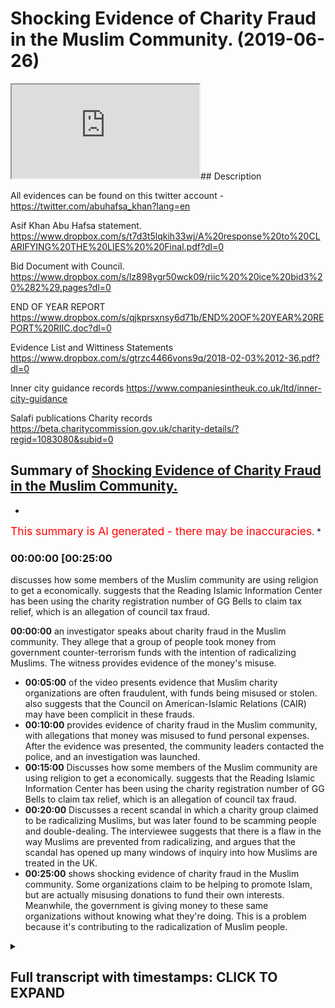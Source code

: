# Shocking Evidence of Charity Fraud in the Muslim Community. (2019-06-26)

<iframe loading='lazy' src='https://www.youtube.com/embed/gme5G_PVt2I'></iframe>## Description

All evidences can be found on this twitter account - <https://twitter.com/abuhafsa_khan?lang=en>

Asif Khan Abu Hafsa statement.  
<https://www.dropbox.com/s/t7d3t5lqkih33wj/A%20response%20to%20CLARIFYING%20THE%20LIES%20%20Final.pdf?dl=0>

Bid Document with Council.
<https://www.dropbox.com/s/lz898ygr50wck09/riic%20%20ice%20bid3%20%282%29.pages?dl=0>

END OF YEAR REPORT
<https://www.dropbox.com/s/qjkprsxnsy6d71b/END%20OF%20YEAR%20REPORT%20RIIC.doc?dl=0>

Evidence List and Wittiness Statements
<https://www.dropbox.com/s/gtrzc4466vons9q/2018-02-03%2012-36.pdf?dl=0>

Inner city guidance records
<https://www.companiesintheuk.co.uk/ltd/inner-city-guidance>

Salafi publications Charity records
<https://beta.charitycommission.gov.uk/charity-details/?regid=1083080&subid=0>

## Summary of [Shocking Evidence of Charity Fraud in the Muslim Community.](https://www.youtube.com/watch?v=gme5G_PVt2I)

*

<span style="color:red; font-size:125%">This summary is AI generated - there may be inaccuracies</span>. [](/)*

### <a onclick="modifyYTiframeseektime('1500')">00:00:00 [00:25:00</a>

 discusses how some members of the Muslim community are using religion to get a economically. suggests that the Reading Islamic Information Center has been using the charity registration number of GG Bells to claim tax relief, which is an allegation of council tax fraud.

**<a onclick="modifyYTiframeseektime('0')">00:00:00</a>**  an investigator speaks about charity fraud in the Muslim community. They allege that a group of people took money from government counter-terrorism funds with the intention of radicalizing Muslims. The witness provides evidence of the money's misuse.

* **<a onclick="modifyYTiframeseektime('300')">00:05:00</a>** of the video presents evidence that Muslim charity organizations are often fraudulent, with funds being misused or stolen. also suggests that the Council on American-Islamic Relations (CAIR) may have been complicit in these frauds.
* **<a onclick="modifyYTiframeseektime('600')">00:10:00</a>**  provides evidence of charity fraud in the Muslim community, with allegations that money was misused to fund personal expenses. After the evidence was presented, the community leaders contacted the police, and an investigation was launched.
* **<a onclick="modifyYTiframeseektime('900')">00:15:00</a>** Discusses how some members of the Muslim community are using religion to get a economically. suggests that the Reading Islamic Information Center has been using the charity registration number of GG Bells to claim tax relief, which is an allegation of council tax fraud.
* **<a onclick="modifyYTiframeseektime('1200')">00:20:00</a>** Discusses a recent scandal in which a charity group claimed to be radicalizing Muslims, but was later found to be scamming people and double-dealing. The interviewee suggests that there is a flaw in the way Muslims are prevented from radicalizing, and argues that the scandal has opened up many windows of inquiry into how Muslims are treated in the UK.
* **<a onclick="modifyYTiframeseektime('1500')">00:25:00</a>**  shows shocking evidence of charity fraud in the Muslim community. Some organizations claim to be helping to promote Islam, but are actually misusing donations to fund their own interests. Meanwhile, the government is giving money to these same organizations without knowing what they're doing. This is a problem because it's contributing to the radicalization of Muslim people.

<details><summary><h2>Full transcript with timestamps: CLICK TO EXPAND</h2></summary>

<a onclick="modifyYTiframeseektime('0)')">0:00:00 assalamu aleikum wa rahmatullah wa</a>
<a onclick="modifyYTiframeseektime('1)')">0:00:01 barakato we have come here to reading to</a>
<a onclick="modifyYTiframeseektime('4)')">0:00:04 address a very serious issue and one</a>
<a onclick="modifyYTiframeseektime('6)')">0:00:06 which concerns both Muslim communities</a>
<a onclick="modifyYTiframeseektime('8)')">0:00:08 and non-muslim communities the question</a>
<a onclick="modifyYTiframeseektime('11)')">0:00:11 is when the government gives money to</a>
<a onclick="modifyYTiframeseektime('13)')">0:00:13 Muslim organizations for</a>
<a onclick="modifyYTiframeseektime('16)')">0:00:16 counterterrorism what do these Muslim</a>
<a onclick="modifyYTiframeseektime('18)')">0:00:18 organizations do today we're going to</a>
<a onclick="modifyYTiframeseektime('21)')">0:00:21 investigate the case of the Salafi</a>
<a onclick="modifyYTiframeseektime('24)')">0:00:24 publications and their offshoots and</a>
<a onclick="modifyYTiframeseektime('27)')">0:00:27 associates a group of people who have a</a>
<a onclick="modifyYTiframeseektime('30)')">0:00:30 record of accepting money from prevent</a>
<a onclick="modifyYTiframeseektime('32)')">0:00:32 and other counter extremism agencies</a>
<a onclick="modifyYTiframeseektime('36)')">0:00:36 with the pretense of being able to</a>
<a onclick="modifyYTiframeseektime('38)')">0:00:38 counter all yeah D radicalize if you</a>
<a onclick="modifyYTiframeseektime('41)')">0:00:41 like Muslim people the question is is</a>
<a onclick="modifyYTiframeseektime('44)')">0:00:44 that really what they're doing with the</a>
<a onclick="modifyYTiframeseektime('46)')">0:00:46 money</a>
<a onclick="modifyYTiframeseektime('47)')">0:00:47 is it advisable for taxpayers money to</a>
<a onclick="modifyYTiframeseektime('49)')">0:00:49 go on such services and such activities</a>
<a onclick="modifyYTiframeseektime('54)')">0:00:54 when in fact there can be evidences and</a>
<a onclick="modifyYTiframeseektime('57)')">0:00:57 there are allegations of the money being</a>
<a onclick="modifyYTiframeseektime('61)')">0:01:01 this approach misappropriated today</a>
<a onclick="modifyYTiframeseektime('63)')">0:01:03 we're going to speak to one of the</a>
<a onclick="modifyYTiframeseektime('65)')">0:01:05 affected parties in reading in a famous</a>
<a onclick="modifyYTiframeseektime('67)')">0:01:07 case where there is compelling evidence</a>
<a onclick="modifyYTiframeseektime('71)')">0:01:11 for the allegation of a misappropriation</a>
<a onclick="modifyYTiframeseektime('73)')">0:01:13 of funds we will talk about with our key</a>
<a onclick="modifyYTiframeseektime('77)')">0:01:17 witness some of the real problems</a>
<a onclick="modifyYTiframeseektime('79)')">0:01:19 pertaining to how these organizations</a>
<a onclick="modifyYTiframeseektime('83)')">0:01:23 make the initial bid to D radicalize</a>
<a onclick="modifyYTiframeseektime('86)')">0:01:26 Muslim communities take money and we</a>
<a onclick="modifyYTiframeseektime('90)')">0:01:30 don't see the fruits of such d</a>
<a onclick="modifyYTiframeseektime('91)')">0:01:31 radicalization at all salam alikum</a>
<a onclick="modifyYTiframeseektime('95)')">0:01:35 warahmatu liar what I care - I'm here in</a>
<a onclick="modifyYTiframeseektime('97)')">0:01:37 reading with that we'll have saw one of</a>
<a onclick="modifyYTiframeseektime('99)')">0:01:39 the main witnesses for this case this</a>
<a onclick="modifyYTiframeseektime('102)')">0:01:42 case which of misappropriation of wealth</a>
<a onclick="modifyYTiframeseektime('105)')">0:01:45 and and basically this this case is</a>
<a onclick="modifyYTiframeseektime('110)')">0:01:50 about sixteen and a half thousand pounds</a>
<a onclick="modifyYTiframeseektime('111)')">0:01:51 I have been taken from counsel money and</a>
<a onclick="modifyYTiframeseektime('113)')">0:01:53 and actually misappropriated completely</a>
<a onclick="modifyYTiframeseektime('116)')">0:01:56 so what I'm gonna be asking Bahasa today</a>
<a onclick="modifyYTiframeseektime('119)')">0:01:59 is about the evidence for that so alikum</a>
<a onclick="modifyYTiframeseektime('121)')">0:02:01 how you have bahasa I'm going to put</a>
<a onclick="modifyYTiframeseektime('124)')">0:02:04 over half so social media details in my</a>
<a onclick="modifyYTiframeseektime('126)')">0:02:06 description box so you can see a list of</a>
<a onclick="modifyYTiframeseektime('128)')">0:02:08 all documents that will be referred to</a>
<a onclick="modifyYTiframeseektime('131)')">0:02:11 today</a>
<a onclick="modifyYTiframeseektime('131)')">0:02:11 in on his Twitter and also I'll be</a>
<a onclick="modifyYTiframeseektime('134)')">0:02:14 making a specific reference to send</a>
<a onclick="modifyYTiframeseektime('137)')">0:02:17 documents and putting those specific</a>
<a onclick="modifyYTiframeseektime('139)')">0:02:19 documents in the description box as well</a>
<a onclick="modifyYTiframeseektime('140)')">0:02:20 so my first question is 16 and a half</a>
<a onclick="modifyYTiframeseektime('143)')">0:02:23 thousand pounds you allege has been</a>
<a onclick="modifyYTiframeseektime('146)')">0:02:26 taken i misappropriated by this this</a>
<a onclick="modifyYTiframeseektime('150)')">0:02:30 community or these individuals that take</a>
<a onclick="modifyYTiframeseektime('153)')">0:02:33 I've taken it what is your evidence for</a>
<a onclick="modifyYTiframeseektime('154)')">0:02:34 that okay our evidence is that we have a</a>
<a onclick="modifyYTiframeseektime('158)')">0:02:38 witness who was involved in the whole</a>
<a onclick="modifyYTiframeseektime('162)')">0:02:42 project yeah brother name is e Samantha</a>
<a onclick="modifyYTiframeseektime('166)')">0:02:46 and he first informed us that these</a>
<a onclick="modifyYTiframeseektime('170)')">0:02:50 brothers meaning the problems were run</a>
<a onclick="modifyYTiframeseektime('172)')">0:02:52 in the Masjid that was called ready</a>
<a onclick="modifyYTiframeseektime('173)')">0:02:53 Islamic information center yes that they</a>
<a onclick="modifyYTiframeseektime('176)')">0:02:56 applied for funding under the prevent</a>
<a onclick="modifyYTiframeseektime('179)')">0:02:59 scheme and they were awarded the funding</a>
<a onclick="modifyYTiframeseektime('181)')">0:03:01 our first will be her this will kind of</a>
<a onclick="modifyYTiframeseektime('184)')">0:03:04 surprised when I was shocked actually to</a>
<a onclick="modifyYTiframeseektime('186)')">0:03:06 find that those brothers had received is</a>
<a onclick="modifyYTiframeseektime('188)')">0:03:08 funny because I was not aware of this</a>
<a onclick="modifyYTiframeseektime('191)')">0:03:11 hmm so I party so look you need to prove</a>
<a onclick="modifyYTiframeseektime('195)')">0:03:15 this so you need to bring the evidences</a>
<a onclick="modifyYTiframeseektime('197)')">0:03:17 so he searches are come ahead into it he</a>
<a onclick="modifyYTiframeseektime('200)')">0:03:20 went to the counter the following day</a>
<a onclick="modifyYTiframeseektime('201)')">0:03:21 and I went with him so we both went to</a>
<a onclick="modifyYTiframeseektime('204)')">0:03:24 the council and ISA obtained the</a>
<a onclick="modifyYTiframeseektime('206)')">0:03:26 documents from the cancer so what you</a>
<a onclick="modifyYTiframeseektime('208)')">0:03:28 obtained was that you obtained a big</a>
<a onclick="modifyYTiframeseektime('210)')">0:03:30 document which is an application which</a>
<a onclick="modifyYTiframeseektime('213)')">0:03:33 the brothers put forward requesting the</a>
<a onclick="modifyYTiframeseektime('215)')">0:03:35 funding and we received the contract on</a>
<a onclick="modifyYTiframeseektime('218)')">0:03:38 the cancer but you and you have those</a>
<a onclick="modifyYTiframeseektime('220)')">0:03:40 documents yes of course I'll put them in</a>
<a onclick="modifyYTiframeseektime('221)')">0:03:41 yeah you can add them to your link there</a>
<a onclick="modifyYTiframeseektime('224)')">0:03:44 on my Twitter account right so the</a>
<a onclick="modifyYTiframeseektime('226)')">0:03:46 second document was a contract between</a>
<a onclick="modifyYTiframeseektime('228)')">0:03:48 them and a council staying where they</a>
<a onclick="modifyYTiframeseektime('230)')">0:03:50 will spend the money and XYZ and then</a>
<a onclick="modifyYTiframeseektime('233)')">0:03:53 the end of the end of the year report</a>
<a onclick="modifyYTiframeseektime('235)')">0:03:55 which they produced in that report is</a>
<a onclick="modifyYTiframeseektime('239)')">0:03:59 where they justify where this money went</a>
<a onclick="modifyYTiframeseektime('241)')">0:04:01 and that's going to be kind of the main</a>
<a onclick="modifyYTiframeseektime('244)')">0:04:04 evidence the end of the year</a>
<a onclick="modifyYTiframeseektime('246)')">0:04:06 or because in that report they've lied</a>
<a onclick="modifyYTiframeseektime('248)')">0:04:08 in there and claimed that they've paid</a>
<a onclick="modifyYTiframeseektime('249)')">0:04:09 people and stuff which they hadn't right</a>
<a onclick="modifyYTiframeseektime('252)')">0:04:12 so let's get this clear the council gave</a>
<a onclick="modifyYTiframeseektime('256)')">0:04:16 sixteen and a half thousand pounds on</a>
<a onclick="modifyYTiframeseektime('257)')">0:04:17 prevent for anti-terrorism related</a>
<a onclick="modifyYTiframeseektime('260)')">0:04:20 activities to these to these individuals</a>
<a onclick="modifyYTiframeseektime('262)')">0:04:22 who claim to be Salafi etc and you're</a>
<a onclick="modifyYTiframeseektime('266)')">0:04:26 saying that the money that was given was</a>
<a onclick="modifyYTiframeseektime('269)')">0:04:29 not used for those anti-extremism</a>
<a onclick="modifyYTiframeseektime('272)')">0:04:32 activities in effect was misappropriated</a>
<a onclick="modifyYTiframeseektime('275)')">0:04:35 completely well from what we know is</a>
<a onclick="modifyYTiframeseektime('278)')">0:04:38 that they were awarded sixteen and a</a>
<a onclick="modifyYTiframeseektime('280)')">0:04:40 half thousand pounds yes and in the end</a>
<a onclick="modifyYTiframeseektime('283)')">0:04:43 of the year port where they've</a>
<a onclick="modifyYTiframeseektime('285)')">0:04:45 justifying where the money went</a>
<a onclick="modifyYTiframeseektime('287)')">0:04:47 they claimed to have paid witnesses we</a>
<a onclick="modifyYTiframeseektime('290)')">0:04:50 stay had a paid and I'll give you a few</a>
<a onclick="modifyYTiframeseektime('292)')">0:04:52 examples all right so I've got the same</a>
<a onclick="modifyYTiframeseektime('295)')">0:04:55 document here yeah this is my witness</a>
<a onclick="modifyYTiframeseektime('297)')">0:04:57 report which of the you can add to your</a>
<a onclick="modifyYTiframeseektime('300)')">0:05:00 economic documents and in the in the end</a>
<a onclick="modifyYTiframeseektime('306)')">0:05:06 of the year they've mentioned this Brava</a>
<a onclick="modifyYTiframeseektime('311)')">0:05:11 called AB Dupree Abu Sufian</a>
<a onclick="modifyYTiframeseektime('313)')">0:05:13 of the pre McDowell okay who is coming</a>
<a onclick="modifyYTiframeseektime('316)')">0:05:16 in every week to do one of the main</a>
<a onclick="modifyYTiframeseektime('319)')">0:05:19 speakers yes</a>
<a onclick="modifyYTiframeseektime('320)')">0:05:20 they claim to take him and we have a</a>
<a onclick="modifyYTiframeseektime('324)')">0:05:24 witness statement from him saying that</a>
<a onclick="modifyYTiframeseektime('325)')">0:05:25 he did receive any funds from them right</a>
<a onclick="modifyYTiframeseektime('327)')">0:05:27 and his fuel and other expenses and the</a>
<a onclick="modifyYTiframeseektime('330)')">0:05:30 food and everything else was covered by</a>
<a onclick="modifyYTiframeseektime('332)')">0:05:32 the brothers right maybe by myself yep</a>
<a onclick="modifyYTiframeseektime('335)')">0:05:35 another example is the you paid for that</a>
<a onclick="modifyYTiframeseektime('337)')">0:05:37 yourself yeah mainly yeah with the main</a>
<a onclick="modifyYTiframeseektime('339)')">0:05:39 contributor towards these events okay</a>
<a onclick="modifyYTiframeseektime('342)')">0:05:42 another point to mention is in the end</a>
<a onclick="modifyYTiframeseektime('346)')">0:05:46 of the year report they mentioned that</a>
<a onclick="modifyYTiframeseektime('348)')">0:05:48 they had a female only event which was</a>
<a onclick="modifyYTiframeseektime('351)')">0:05:51 copied delivered by a qualified without</a>
<a onclick="modifyYTiframeseektime('354)')">0:05:54 cupping what's that got to do with</a>
<a onclick="modifyYTiframeseektime('355)')">0:05:55 anti-terrorism exactly now a funny thing</a>
<a onclick="modifyYTiframeseektime('359)')">0:05:59 about it is the actual female copper was</a>
<a onclick="modifyYTiframeseektime('362)')">0:06:02 the wife of one of the men towards Abdul</a>
<a onclick="modifyYTiframeseektime('365)')">0:06:05 Allah Allah money exactly yeah dr. Abdul</a>
<a onclick="modifyYTiframeseektime('368)')">0:06:08 need enough money mm-hmm and when I</a>
<a onclick="modifyYTiframeseektime('370)')">0:06:10 approached him or text him and I asked</a>
<a onclick="modifyYTiframeseektime('372)')">0:06:12 him did your wife get paid for this</a>
<a onclick="modifyYTiframeseektime('374)')">0:06:14 event he</a>
<a onclick="modifyYTiframeseektime('375)')">0:06:15 say no and you've got that detail you've</a>
<a onclick="modifyYTiframeseektime('377)')">0:06:17 got evidence I may have I'm gonna have</a>
<a onclick="modifyYTiframeseektime('379)')">0:06:19 to look for it yeah it's well known I</a>
<a onclick="modifyYTiframeseektime('381)')">0:06:21 believe it's in one of the recordings</a>
<a onclick="modifyYTiframeseektime('382)')">0:06:22 yes it's on your throat aha</a>
<a onclick="modifyYTiframeseektime('386)')">0:06:26 but anyway it's a well known fact so of</a>
<a onclick="modifyYTiframeseektime('388)')">0:06:28 question of did a lot of money regarding</a>
<a onclick="modifyYTiframeseektime('390)')">0:06:30 this and said did your wife get paid by</a>
<a onclick="modifyYTiframeseektime('392)')">0:06:32 the brothers for this event and he said</a>
<a onclick="modifyYTiframeseektime('394)')">0:06:34 no no also another example is that a</a>
<a onclick="modifyYTiframeseektime('402)')">0:06:42 claim said that in December 2010 they</a>
<a onclick="modifyYTiframeseektime('404)')">0:06:44 had a mini conference which they did in</a>
<a onclick="modifyYTiframeseektime('406)')">0:06:46 that conference both of the men to ask</a>
<a onclick="modifyYTiframeseektime('409)')">0:06:49 one of them abou a teacher of the white</a>
<a onclick="modifyYTiframeseektime('412)')">0:06:52 and Abu hockey Bilal Davis both came</a>
<a onclick="modifyYTiframeseektime('416)')">0:06:56 from reading and did that conference in</a>
<a onclick="modifyYTiframeseektime('418)')">0:06:58 the Birmingham meeting in question name</a>
<a onclick="modifyYTiframeseektime('420)')">0:07:00 this myself and Issa and Allah and we</a>
<a onclick="modifyYTiframeseektime('426)')">0:07:06 have Abdul Latif was also present and</a>
<a onclick="modifyYTiframeseektime('428)')">0:07:08 they are witness to that they were</a>
<a onclick="modifyYTiframeseektime('430)')">0:07:10 surprised that they didn't know that</a>
<a onclick="modifyYTiframeseektime('434)')">0:07:14 would be useful right and so they said</a>
<a onclick="modifyYTiframeseektime('437)')">0:07:17 they denied that they got any payment</a>
<a onclick="modifyYTiframeseektime('438)')">0:07:18 they received any fundings and also they</a>
<a onclick="modifyYTiframeseektime('440)')">0:07:20 were surprised and they grilled child in</a>
<a onclick="modifyYTiframeseektime('443)')">0:07:23 the meeting because they were unaware</a>
<a onclick="modifyYTiframeseektime('445)')">0:07:25 and this amusing that you had that we</a>
<a onclick="modifyYTiframeseektime('446)')">0:07:26 had in 2016 mmm-hmm and the details in</a>
<a onclick="modifyYTiframeseektime('451)')">0:07:31 the meeting is on my Twitter account</a>
<a onclick="modifyYTiframeseektime('452)')">0:07:32 anybody another thing is another thing</a>
<a onclick="modifyYTiframeseektime('459)')">0:07:39 they mentioned was the beginner Arabic</a>
<a onclick="modifyYTiframeseektime('462)')">0:07:42 course</a>
<a onclick="modifyYTiframeseektime('462)')">0:07:42 now this Arabic quote did take place for</a>
<a onclick="modifyYTiframeseektime('465)')">0:07:45 six weeks</a>
<a onclick="modifyYTiframeseektime('466)')">0:07:46 I believe there's only for an hour a</a>
<a onclick="modifyYTiframeseektime('468)')">0:07:48 week okay what were the instructors</a>
<a onclick="modifyYTiframeseektime('472)')">0:07:52 painters I don't know what hour because</a>
<a onclick="modifyYTiframeseektime('473)')">0:07:53 the DVD fighting terrorism anyway right</a>
<a onclick="modifyYTiframeseektime('475)')">0:07:55 and one of the main issues with this is</a>
<a onclick="modifyYTiframeseektime('478)')">0:07:58 that it was not in the original</a>
<a onclick="modifyYTiframeseektime('479)')">0:07:59 application yes so in the original in</a>
<a onclick="modifyYTiframeseektime('482)')">0:08:02 the bid in the initial the big document</a>
<a onclick="modifyYTiframeseektime('484)')">0:08:04 it states that 9,000 pounds will be paid</a>
<a onclick="modifyYTiframeseektime('487)')">0:08:07 for two part-time workers or part-time</a>
<a onclick="modifyYTiframeseektime('490)')">0:08:10 workers yes I think yes it says two</a>
<a onclick="modifyYTiframeseektime('492)')">0:08:12 part-time yeah mini-conference of 1500</a>
<a onclick="modifyYTiframeseektime('495)')">0:08:15 pounds which were they were awarded for</a>
<a onclick="modifyYTiframeseektime('496)')">0:08:16 and a two thousand pound for admin and</a>
<a onclick="modifyYTiframeseektime('499)')">0:08:19 management and printing and publication</a>
<a onclick="modifyYTiframeseektime('502)')">0:08:22 of literature 1,500</a>
<a onclick="modifyYTiframeseektime('504)')">0:08:24 was there any literature that was</a>
<a onclick="modifyYTiframeseektime('506)')">0:08:26 produced nothing at all so leaflets in</a>
<a onclick="modifyYTiframeseektime('508)')">0:08:28 terms of reduced by the brothers at all</a>
<a onclick="modifyYTiframeseektime('511)')">0:08:31 well this is one of the main problems we</a>
<a onclick="modifyYTiframeseektime('514)')">0:08:34 have is that the brothers that claim to</a>
<a onclick="modifyYTiframeseektime('517)')">0:08:37 have what it says also here for an into</a>
<a onclick="modifyYTiframeseektime('519)')">0:08:39 1,000 pounds for Internet webpage</a>
<a onclick="modifyYTiframeseektime('520)')">0:08:40 Internet web page was WOW at that time</a>
<a onclick="modifyYTiframeseektime('524)')">0:08:44 okay so this is what led us to believe</a>
<a onclick="modifyYTiframeseektime('528)')">0:08:48 that those brothers stole the funds</a>
<a onclick="modifyYTiframeseektime('531)')">0:08:51 because none of these things that</a>
<a onclick="modifyYTiframeseektime('532)')">0:08:52 mention here more time so getting back</a>
<a onclick="modifyYTiframeseektime('537)')">0:08:57 mm-hmm so we mentioned about the contact</a>
<a onclick="modifyYTiframeseektime('541)')">0:09:01 between them and the council mmm yes</a>
<a onclick="modifyYTiframeseektime('544)')">0:09:04 well out of the whole event some things</a>
<a onclick="modifyYTiframeseektime('546)')">0:09:06 did take place yes but those activities</a>
<a onclick="modifyYTiframeseektime('548)')">0:09:08 that they mentioned they paid for those</a>
<a onclick="modifyYTiframeseektime('550)')">0:09:10 speakers when operator</a>
<a onclick="modifyYTiframeseektime('552)')">0:09:12 yeah we're not paid mm-hmm and most of</a>
<a onclick="modifyYTiframeseektime('554)')">0:09:14 the expenses were covered by either</a>
<a onclick="modifyYTiframeseektime('556)')">0:09:16 myself and you have some evidence for</a>
<a onclick="modifyYTiframeseektime('559)')">0:09:19 this if anyone were to ask you like you</a>
<a onclick="modifyYTiframeseektime('561)')">0:09:21 know yes yeah and here's a question do</a>
<a onclick="modifyYTiframeseektime('564)')">0:09:24 they have evidence of the contrary what</a>
<a onclick="modifyYTiframeseektime('567)')">0:09:27 is what we asked them you be my asking</a>
<a onclick="modifyYTiframeseektime('568)')">0:09:28 them for almost three years now right</a>
<a onclick="modifyYTiframeseektime('570)')">0:09:30 what we like for them to do is bring us</a>
<a onclick="modifyYTiframeseektime('572)')">0:09:32 evidence of proof or receipts that</a>
<a onclick="modifyYTiframeseektime('574)')">0:09:34 updated to the son hated not updated</a>
<a onclick="modifyYTiframeseektime('577)')">0:09:37 back at that time yep they're going back</a>
<a onclick="modifyYTiframeseektime('579)')">0:09:39 in 2009 and 10 11</a>
<a onclick="modifyYTiframeseektime('582)')">0:09:42 I believe they put the application in</a>
<a onclick="modifyYTiframeseektime('584)')">0:09:44 2009 but the one I would the money</a>
<a onclick="modifyYTiframeseektime('585)')">0:09:45 around 2010 2010 or 2011 that was the</a>
<a onclick="modifyYTiframeseektime('590)')">0:09:50 time they were awarded the money and at</a>
<a onclick="modifyYTiframeseektime('592)')">0:09:52 that time it is fired off at the center</a>
<a onclick="modifyYTiframeseektime('596)')">0:09:56 but it became a much it mm-hmm</a>
<a onclick="modifyYTiframeseektime('598)')">0:09:58 in fact the actual contract that decided</a>
<a onclick="modifyYTiframeseektime('599)')">0:09:59 accounts or was in August and it became</a>
<a onclick="modifyYTiframeseektime('602)')">0:10:02 a must year the few must be for that</a>
<a onclick="modifyYTiframeseektime('604)')">0:10:04 mm-hmm alright so okay can you explain</a>
<a onclick="modifyYTiframeseektime('609)')">0:10:09 what kind of effect this has had on the</a>
<a onclick="modifyYTiframeseektime('610)')">0:10:10 community because here what we know from</a>
<a onclick="modifyYTiframeseektime('613)')">0:10:13 the discussions that we've had is that</a>
<a onclick="modifyYTiframeseektime('615)')">0:10:15 you you know this side of making</a>
<a onclick="modifyYTiframeseektime('618)')">0:10:18 accusations about you guys and after</a>
<a onclick="modifyYTiframeseektime('620)')">0:10:20 that they started doing a boycott on you</a>
<a onclick="modifyYTiframeseektime('622)')">0:10:22 guys so what is this what's happened in</a>
<a onclick="modifyYTiframeseektime('625)')">0:10:25 the community after after these kind of</a>
<a onclick="modifyYTiframeseektime('627)')">0:10:27 allegations were made with the evidence</a>
<a onclick="modifyYTiframeseektime('629)')">0:10:29 has provided that we've just seen here</a>
<a onclick="modifyYTiframeseektime('631)')">0:10:31 which are quite compelling to be</a>
<a onclick="modifyYTiframeseektime('633)')">0:10:33 what happened after that in terms of</a>
<a onclick="modifyYTiframeseektime('635)')">0:10:35 them yeah the first thing we did is when</a>
<a onclick="modifyYTiframeseektime('638)')">0:10:38 we tried to contact the Provost private</a>
<a onclick="modifyYTiframeseektime('641)')">0:10:41 addressed mm-hmm and tried to talk to</a>
<a onclick="modifyYTiframeseektime('642)')">0:10:42 them and say look he says came to this</a>
<a onclick="modifyYTiframeseektime('645)')">0:10:45 accusation but he's bought evidences yes</a>
<a onclick="modifyYTiframeseektime('647)')">0:10:47 we've seen these documents and Neely's</a>
<a onclick="modifyYTiframeseektime('649)')">0:10:49 documents the end the report is full of</a>
<a onclick="modifyYTiframeseektime('651)')">0:10:51 lights clear lies all these you know</a>
<a onclick="modifyYTiframeseektime('654)')">0:10:54 things that you claimed to have done</a>
<a onclick="modifyYTiframeseektime('656)')">0:10:56 what actual actual mustered up teasers</a>
<a onclick="modifyYTiframeseektime('658)')">0:10:58 and I'll give you a few examples not one</a>
<a onclick="modifyYTiframeseektime('659)')">0:10:59 of them yes I mentioned was that they</a>
<a onclick="modifyYTiframeseektime('661)')">0:11:01 beforehand twice yes no I thought about</a>
<a onclick="modifyYTiframeseektime('664)')">0:11:04 the children's class the teacher himself</a>
<a onclick="modifyYTiframeseektime('667)')">0:11:07 was s Amanda I need confirm he didn't</a>
<a onclick="modifyYTiframeseektime('670)')">0:11:10 get paid from any funding and rather the</a>
<a onclick="modifyYTiframeseektime('672)')">0:11:12 parents have paid for with we met you</a>
<a onclick="modifyYTiframeseektime('674)')">0:11:14 Saturday night yeah he's confirmed that</a>
<a onclick="modifyYTiframeseektime('677)')">0:11:17 three brothers yeah he's also confirmed</a>
<a onclick="modifyYTiframeseektime('679)')">0:11:19 that the parents were paying for that we</a>
<a onclick="modifyYTiframeseektime('681)')">0:11:21 are witness statement from the parents</a>
<a onclick="modifyYTiframeseektime('683)')">0:11:23 that said that so so the parents are</a>
<a onclick="modifyYTiframeseektime('686)')">0:11:26 paying for it the government thinks that</a>
<a onclick="modifyYTiframeseektime('688)')">0:11:28 they're paying for it and the government</a>
<a onclick="modifyYTiframeseektime('690)')">0:11:30 thinks that they're paying for it to</a>
<a onclick="modifyYTiframeseektime('692)')">0:11:32 fight extremism no but this is this</a>
<a onclick="modifyYTiframeseektime('700)')">0:11:40 shows you I mean it's not even in the</a>
<a onclick="modifyYTiframeseektime('702)')">0:11:42 initial bid is it an initial bid these</a>
<a onclick="modifyYTiframeseektime('705)')">0:11:45 things that they mentioned in the</a>
<a onclick="modifyYTiframeseektime('706)')">0:11:46 end-of-year report are not in the</a>
<a onclick="modifyYTiframeseektime('708)')">0:11:48 initial bid him and things like the</a>
<a onclick="modifyYTiframeseektime('710)')">0:11:50 weekly classes obviously has confirmed</a>
<a onclick="modifyYTiframeseektime('713)')">0:11:53 that he didn't get paid for that</a>
<a onclick="modifyYTiframeseektime('714)')">0:11:54 the female couple do confirm double lead</a>
<a onclick="modifyYTiframeseektime('716)')">0:11:56 up the lilac money and he denies it I'm</a>
<a onclick="modifyYTiframeseektime('719)')">0:11:59 ready to take my body with him well now</a>
<a onclick="modifyYTiframeseektime('722)')">0:12:02 you wanna do you know the mini</a>
<a onclick="modifyYTiframeseektime('725)')">0:12:05 conference was done and Abu Hakim and a</a>
<a onclick="modifyYTiframeseektime('728)')">0:12:08 belief a teacher in the conference both</a>
<a onclick="modifyYTiframeseektime('730)')">0:12:10 of them will be held but how do you love</a>
<a onclick="modifyYTiframeseektime('732)')">0:12:12 people witnesses</a>
<a onclick="modifyYTiframeseektime('733)')">0:12:13 well we've met some of your witnesses</a>
<a onclick="modifyYTiframeseektime('735)')">0:12:15 today haven't we do a bit too camera shy</a>
<a onclick="modifyYTiframeseektime('737)')">0:12:17 but we're at least two of them today and</a>
<a onclick="modifyYTiframeseektime('740)')">0:12:20 we've been on the phone to to numerous</a>
<a onclick="modifyYTiframeseektime('742)')">0:12:22 others and it does seem like there is</a>
<a onclick="modifyYTiframeseektime('744)')">0:12:24 corroborating witness testimony to</a>
<a onclick="modifyYTiframeseektime('746)')">0:12:26 everything you give your circles so</a>
<a onclick="modifyYTiframeseektime('748)')">0:12:28 initially we wanted to you know</a>
<a onclick="modifyYTiframeseektime('751)')">0:12:31 house if you like and then we ask the</a>
<a onclick="modifyYTiframeseektime('753)')">0:12:33 problems that we requested that they</a>
<a onclick="modifyYTiframeseektime('755)')">0:12:35 give us an explanation of what took</a>
<a onclick="modifyYTiframeseektime('757)')">0:12:37 place yes and show us the proof so under</a>
<a onclick="modifyYTiframeseektime('762)')">0:12:42 what had religious involvement and pull</a>
<a onclick="modifyYTiframeseektime('766)')">0:12:46 Davis when they found out about this</a>
<a onclick="modifyYTiframeseektime('769)')">0:12:49 what was their reaction</a>
<a onclick="modifyYTiframeseektime('770)')">0:12:50 well we contacted them ourselves to have</a>
<a onclick="modifyYTiframeseektime('774)')">0:12:54 a meeting and it was agreed and we went</a>
<a onclick="modifyYTiframeseektime('777)')">0:12:57 to this meeting and at that meeting</a>
<a onclick="modifyYTiframeseektime('780)')">0:13:00 those both of a hockey Minerva Katya</a>
<a onclick="modifyYTiframeseektime('783)')">0:13:03 were judging in the affair hmm we kind</a>
<a onclick="modifyYTiframeseektime('786)')">0:13:06 of surprised we didn't expect that we</a>
<a onclick="modifyYTiframeseektime('787)')">0:13:07 just thought it was gonna be meeting he</a>
<a onclick="modifyYTiframeseektime('788)')">0:13:08 said the evidence if we don't they're</a>
<a onclick="modifyYTiframeseektime('790)')">0:13:10 gonna question both brothers an XY said</a>
<a onclick="modifyYTiframeseektime('792)')">0:13:12 what took place in the meeting is a</a>
<a onclick="modifyYTiframeseektime('795)')">0:13:15 statement that we put together so if you</a>
<a onclick="modifyYTiframeseektime('796)')">0:13:16 relate to that state when they stare on</a>
<a onclick="modifyYTiframeseektime('798)')">0:13:18 Twitter mm-hm and the details but uh in</a>
<a onclick="modifyYTiframeseektime('803)')">0:13:23 that meeting it was judged by our hockey</a>
<a onclick="modifyYTiframeseektime('805)')">0:13:25 that there was miss his probation of</a>
<a onclick="modifyYTiframeseektime('808)')">0:13:28 funds hmm and that he was suggesting for</a>
<a onclick="modifyYTiframeseektime('811)')">0:13:31 sure and you have evidence where we have</a>
<a onclick="modifyYTiframeseektime('813)')">0:13:33 the witness statements you yes sir</a>
<a onclick="modifyYTiframeseektime('814)')">0:13:34 problems that were present in the</a>
<a onclick="modifyYTiframeseektime('815)')">0:13:35 meeting I know so we have recording</a>
<a onclick="modifyYTiframeseektime('818)')">0:13:38 someone you do have that CCTV footage</a>
<a onclick="modifyYTiframeseektime('824)')">0:13:44 but anyway our question it's quite safe</a>
<a onclick="modifyYTiframeseektime('828)')">0:13:48 already</a>
<a onclick="modifyYTiframeseektime('828)')">0:13:48 where did the money go that's right what</a>
<a onclick="modifyYTiframeseektime('831)')">0:13:51 did you do with the money that's what he</a>
<a onclick="modifyYTiframeseektime('834)')">0:13:54 comes out to so what we went to</a>
<a onclick="modifyYTiframeseektime('836)')">0:13:56 Birmingham hmm which as I said I'm a</a>
<a onclick="modifyYTiframeseektime('839)')">0:13:59 hockey man Hypatia well Hakim judged</a>
<a onclick="modifyYTiframeseektime('842)')">0:14:02 that they would miss preparation of</a>
<a onclick="modifyYTiframeseektime('844)')">0:14:04 France and that we suggested a shy to be</a>
<a onclick="modifyYTiframeseektime('847)')">0:14:07 stepped down from the shore</a>
<a onclick="modifyYTiframeseektime('848)')">0:14:08 no not sure there's the one who is very</a>
<a onclick="modifyYTiframeseektime('851)')">0:14:11 free with the main guy yeah the one</a>
<a onclick="modifyYTiframeseektime('853)')">0:14:13 who's doing this mustn't miss</a>
<a onclick="modifyYTiframeseektime('855)')">0:14:15 appropriate shots right in three four</a>
<a onclick="modifyYTiframeseektime('856)')">0:14:16 years down the line three four years</a>
<a onclick="modifyYTiframeseektime('858)')">0:14:18 down the line if you go to did for blood</a>
<a onclick="modifyYTiframeseektime('860)')">0:14:20 you still see shy holding the bucket</a>
<a onclick="modifyYTiframeseektime('861)')">0:14:21 you'll still see you'll know if you're</a>
<a onclick="modifyYTiframeseektime('863)')">0:14:23 going up but you might maybe upset maybe</a>
<a onclick="modifyYTiframeseektime('866)')">0:14:26 after this video</a>
<a onclick="modifyYTiframeseektime('867)')">0:14:27 [Laughter]</a>
<a onclick="modifyYTiframeseektime('869)')">0:14:29 I'll also send you a lot to send you an</a>
<a onclick="modifyYTiframeseektime('872)')">0:14:32 audio clip yes one of the members that</a>
<a onclick="modifyYTiframeseektime('874)')">0:14:34 was in the meeting in Birmingham in the</a>
<a onclick="modifyYTiframeseektime('877)')">0:14:37 name of Adam Junaid hmm and you will</a>
<a onclick="modifyYTiframeseektime('879)')">0:14:39 hear originated stating even in a secret</a>
<a onclick="modifyYTiframeseektime('882)')">0:14:42 recording where he states that it's not</a>
<a onclick="modifyYTiframeseektime('885)')">0:14:45 from hikmah for shy to be holding the</a>
<a onclick="modifyYTiframeseektime('886)')">0:14:46 bucket oh yes I'm shy be a Steve any</a>
<a onclick="modifyYTiframeseektime('888)')">0:14:48 third thing then what's the problem with</a>
<a onclick="modifyYTiframeseektime('890)')">0:14:50 him holding the bucket mmm and so what</a>
<a onclick="modifyYTiframeseektime('895)')">0:14:55 you're saying is that there was this</a>
<a onclick="modifyYTiframeseektime('897)')">0:14:57 misappropriation of funds and because of</a>
<a onclick="modifyYTiframeseektime('900)')">0:15:00 the gang mentality related to this this</a>
<a onclick="modifyYTiframeseektime('904)')">0:15:04 this gang you know</a>
<a onclick="modifyYTiframeseektime('906)')">0:15:06 Abraha DJ and I will bill out Paul</a>
<a onclick="modifyYTiframeseektime('908)')">0:15:08 Phillips they tried to cover it all up</a>
<a onclick="modifyYTiframeseektime('911)')">0:15:11 and the normally did they cover it up</a>
<a onclick="modifyYTiframeseektime('912)')">0:15:12 but they tried to attack you for coming</a>
<a onclick="modifyYTiframeseektime('914)')">0:15:14 out with it what happened so what</a>
<a onclick="modifyYTiframeseektime('916)')">0:15:16 happened in the beginning was we went to</a>
<a onclick="modifyYTiframeseektime('919)')">0:15:19 them and they judged it so we left it at</a>
<a onclick="modifyYTiframeseektime('921)')">0:15:21 that we thought you know we just moved</a>
<a onclick="modifyYTiframeseektime('922)')">0:15:22 forward the dour and Hum Dil uh you know</a>
<a onclick="modifyYTiframeseektime('925)')">0:15:25 we wanted the assumption that you know</a>
<a onclick="modifyYTiframeseektime('927)')">0:15:27 things were okay but then we came back</a>
<a onclick="modifyYTiframeseektime('930)')">0:15:30 to ready and the brothers in ready</a>
<a onclick="modifyYTiframeseektime('932)')">0:15:32 were attacking us on the member and</a>
<a onclick="modifyYTiframeseektime('934)')">0:15:34 accusing of so this is all economic then</a>
<a onclick="modifyYTiframeseektime('940)')">0:15:40 I mean this is I mean we thought I'm in</a>
<a onclick="modifyYTiframeseektime('943)')">0:15:43 Ghana below we are to think that a lot</a>
<a onclick="modifyYTiframeseektime('946)')">0:15:46 of these things that all these problems</a>
<a onclick="modifyYTiframeseektime('948)')">0:15:48 are happening with tip dia and labeling</a>
<a onclick="modifyYTiframeseektime('950)')">0:15:50 and things like that are actually</a>
<a onclick="modifyYTiframeseektime('951)')">0:15:51 related to the religion but what's being</a>
<a onclick="modifyYTiframeseektime('953)')">0:15:53 said here seems to know it seems to be</a>
<a onclick="modifyYTiframeseektime('955)')">0:15:55 the case that they're using religion as</a>
<a onclick="modifyYTiframeseektime('956)')">0:15:56 an ammunition like to to further their</a>
<a onclick="modifyYTiframeseektime('960)')">0:16:00 own economic project that's the</a>
<a onclick="modifyYTiframeseektime('962)')">0:16:02 allegation allegation but anyway getting</a>
<a onclick="modifyYTiframeseektime('967)')">0:16:07 back to what you say after that you know</a>
<a onclick="modifyYTiframeseektime('971)')">0:16:11 they start attacking us and you know I</a>
<a onclick="modifyYTiframeseektime('973)')">0:16:13 was a DJ himself came to Redmond did a</a>
<a onclick="modifyYTiframeseektime('975)')">0:16:15 lecture I mean that lecture he changed</a>
<a onclick="modifyYTiframeseektime('979)')">0:16:19 the brothers of being infiltrated</a>
<a onclick="modifyYTiframeseektime('982)')">0:16:22 infiltrators so this is why we decided</a>
<a onclick="modifyYTiframeseektime('987)')">0:16:27 in January to go public and to defend</a>
<a onclick="modifyYTiframeseektime('990)')">0:16:30 our honor the only reason what went</a>
<a onclick="modifyYTiframeseektime('991)')">0:16:31 public was to defend her honor in this</a>
<a onclick="modifyYTiframeseektime('993)')">0:16:33 because we based our accusation based</a>
<a onclick="modifyYTiframeseektime('995)')">0:16:35 upon evidence so now it's on them to</a>
<a onclick="modifyYTiframeseektime('997)')">0:16:37 prove they have them in the bulletin</a>
<a onclick="modifyYTiframeseektime('1000)')">0:16:40 core since you've made the allegations</a>
<a onclick="modifyYTiframeseektime('1002)')">0:16:42 and you've made the put the evidences</a>
<a onclick="modifyYTiframeseektime('1003)')">0:16:43 forward they have to they have to</a>
<a onclick="modifyYTiframeseektime('1005)')">0:16:45 produce the the receipts as you've</a>
<a onclick="modifyYTiframeseektime('1007)')">0:16:47 mentioned and and I won't ask a final</a>
<a onclick="modifyYTiframeseektime('1012)')">0:16:52 question when they've come to reading</a>
<a onclick="modifyYTiframeseektime('1014)')">0:16:54 what was the difference in doubt between</a>
<a onclick="modifyYTiframeseektime('1016)')">0:16:56 before and after they've come and they</a>
<a onclick="modifyYTiframeseektime('1017)')">0:16:57 had their they put their hand into into</a>
<a onclick="modifyYTiframeseektime('1020)')">0:17:00 the affairs of the reading community</a>
<a onclick="modifyYTiframeseektime('1021)')">0:17:01 will do community I think in general</a>
<a onclick="modifyYTiframeseektime('1023)')">0:17:03 there wasn't any issue with the brothers</a>
<a onclick="modifyYTiframeseektime('1025)')">0:17:05 the brothers were United together is one</a>
<a onclick="modifyYTiframeseektime('1027)')">0:17:07 individual in particular that came and</a>
<a onclick="modifyYTiframeseektime('1029)')">0:17:09 he had you know like you know this is</a>
<a onclick="modifyYTiframeseektime('1036)')">0:17:16 the one that kind of you know what'll be</a>
<a onclick="modifyYTiframeseektime('1039)')">0:17:19 you know yeah this [ __ ] that we did in</a>
<a onclick="modifyYTiframeseektime('1041)')">0:17:21 an encounter harshness with him and</a>
<a onclick="modifyYTiframeseektime('1043)')">0:17:23 that's when we noticed that that will</a>
<a onclick="modifyYTiframeseektime('1045)')">0:17:25 begin to change and they started making</a>
<a onclick="modifyYTiframeseektime('1048)')">0:17:28 a hot yet of a few which is boy calm</a>
<a onclick="modifyYTiframeseektime('1052)')">0:17:32 evidence it so when we questioned them</a>
<a onclick="modifyYTiframeseektime('1054)')">0:17:34 this is where they kind of you know turn</a>
<a onclick="modifyYTiframeseektime('1056)')">0:17:36 the guns if you like mm-hmm and we've</a>
<a onclick="modifyYTiframeseektime('1059)')">0:17:39 we've got information that suggests I</a>
<a onclick="modifyYTiframeseektime('1061)')">0:17:41 mean obviously we can't go into too much</a>
<a onclick="modifyYTiframeseektime('1063)')">0:17:43 detail but they've got many companies</a>
<a onclick="modifyYTiframeseektime('1065)')">0:17:45 either come limited companies or</a>
<a onclick="modifyYTiframeseektime('1066)')">0:17:46 charities now I get hundreds of</a>
<a onclick="modifyYTiframeseektime('1068)')">0:17:48 thousands of pounds like you know</a>
<a onclick="modifyYTiframeseektime('1069)')">0:17:49 selected publications charity and 2014</a>
<a onclick="modifyYTiframeseektime('1072)')">0:17:52 which is not far away from this time</a>
<a onclick="modifyYTiframeseektime('1073)')">0:17:53 we've got a million pounds in in funds I</a>
<a onclick="modifyYTiframeseektime('1076)')">0:17:56 mean we can't make any allegations on a</a>
<a onclick="modifyYTiframeseektime('1079)')">0:17:59 legal level but is it safe to assume</a>
<a onclick="modifyYTiframeseektime('1082)')">0:18:02 that a lot of that money is coming from</a>
<a onclick="modifyYTiframeseektime('1083)')">0:18:03 prevent and should prevent and the</a>
<a onclick="modifyYTiframeseektime('1085)')">0:18:05 government and the council in your</a>
<a onclick="modifyYTiframeseektime('1086)')">0:18:06 opinion would you advise them to be more</a>
<a onclick="modifyYTiframeseektime('1088)')">0:18:08 cautious as to how and why they would</a>
<a onclick="modifyYTiframeseektime('1089)')">0:18:09 give money to to people that have a</a>
<a onclick="modifyYTiframeseektime('1091)')">0:18:11 track record of this that's the question</a>
<a onclick="modifyYTiframeseektime('1095)')">0:18:15 the question is when you look into the</a>
<a onclick="modifyYTiframeseektime('1097)')">0:18:17 overriding affair yes one thing I picked</a>
<a onclick="modifyYTiframeseektime('1100)')">0:18:20 up a notice that the actual initial</a>
<a onclick="modifyYTiframeseektime('1101)')">0:18:21 application that was given to the</a>
<a onclick="modifyYTiframeseektime('1103)')">0:18:23 council in there's mention that that the</a>
<a onclick="modifyYTiframeseektime('1107)')">0:18:27 reading organization is affiliated with</a>
<a onclick="modifyYTiframeseektime('1110)')">0:18:30 the Birmingham organization which was</a>
<a onclick="modifyYTiframeseektime('1112)')">0:18:32 inner city guidance yes which is Paul</a>
<a onclick="modifyYTiframeseektime('1114)')">0:18:34 Davis is an organization that is</a>
<a onclick="modifyYTiframeseektime('1116)')">0:18:36 Hakeem's</a>
<a onclick="modifyYTiframeseektime('1118)')">0:18:38 [Music]</a>
<a onclick="modifyYTiframeseektime('1120)')">0:18:40 so can you make that point again so what</a>
<a onclick="modifyYTiframeseektime('1123)')">0:18:43 which one is associated with which so in</a>
<a onclick="modifyYTiframeseektime('1125)')">0:18:45 the documentation in the initial bit</a>
<a onclick="modifyYTiframeseektime('1128)')">0:18:48 which is the application that portal to</a>
<a onclick="modifyYTiframeseektime('1130)')">0:18:50 the console yeah it mentions that they</a>
<a onclick="modifyYTiframeseektime('1134)')">0:18:54 mentioned that there worked with or</a>
<a onclick="modifyYTiframeseektime('1135)')">0:18:55 affiliated with in Assateague Island</a>
<a onclick="modifyYTiframeseektime('1137)')">0:18:57 City guidance which is pool Davis's</a>
<a onclick="modifyYTiframeseektime('1141)')">0:19:01 organization which has been dissolved by</a>
<a onclick="modifyYTiframeseektime('1144)')">0:19:04 the way yeah no accounts no conscious</a>
<a onclick="modifyYTiframeseektime('1147)')">0:19:07 yeah no counts because it changed into a</a>
<a onclick="modifyYTiframeseektime('1152)')">0:19:12 charity I've looked in seas right and</a>
<a onclick="modifyYTiframeseektime('1154)')">0:19:14 even on both on that there's no accounts</a>
<a onclick="modifyYTiframeseektime('1157)')">0:19:17 yeah but we know what we know from what</a>
<a onclick="modifyYTiframeseektime('1159)')">0:19:19 you're saying that there was money</a>
<a onclick="modifyYTiframeseektime('1160)')">0:19:20 pumped into that as well why the kapre</a>
<a onclick="modifyYTiframeseektime('1162)')">0:19:22 yes why this big cover-up and why try to</a>
<a onclick="modifyYTiframeseektime('1165)')">0:19:25 you know cover this whole thing up</a>
<a onclick="modifyYTiframeseektime('1168)')">0:19:28 questions I'm not gonna accuse them yeah</a>
<a onclick="modifyYTiframeseektime('1173)')">0:19:33 we can't already it's great cop just</a>
<a onclick="modifyYTiframeseektime('1177)')">0:19:37 click up in ask Lake up yeah you know we</a>
<a onclick="modifyYTiframeseektime('1179)')">0:19:39 could use the evidences now they have to</a>
<a onclick="modifyYTiframeseektime('1181)')">0:19:41 produce the receipts receipts and show</a>
<a onclick="modifyYTiframeseektime('1184)')">0:19:44 us where these money is gone so there's</a>
<a onclick="modifyYTiframeseektime('1186)')">0:19:46 another allegation that the reading</a>
<a onclick="modifyYTiframeseektime('1188)')">0:19:48 islamic information center have been</a>
<a onclick="modifyYTiframeseektime('1190)')">0:19:50 using my GG bells charity registration</a>
<a onclick="modifyYTiframeseektime('1192)')">0:19:52 number to claim tax relief which is</a>
<a onclick="modifyYTiframeseektime('1195)')">0:19:55 actually a cable which is actually an</a>
<a onclick="modifyYTiframeseektime('1197)')">0:19:57 allegation of council tax fraud yes I</a>
<a onclick="modifyYTiframeseektime('1201)')">0:20:01 did some research</a>
<a onclick="modifyYTiframeseektime('1203)')">0:20:03 only when the novel wanted to sell the</a>
<a onclick="modifyYTiframeseektime('1205)')">0:20:05 building so maybe next occasion and in</a>
<a onclick="modifyYTiframeseektime('1208)')">0:20:08 the business I did a little research and</a>
<a onclick="modifyYTiframeseektime('1211)')">0:20:11 code up the council and believe the link</a>
<a onclick="modifyYTiframeseektime('1215)')">0:20:15 is you can add the link of the audio and</a>
<a onclick="modifyYTiframeseektime('1217)')">0:20:17 I'm questioning the council regarding</a>
<a onclick="modifyYTiframeseektime('1218)')">0:20:18 this and they told me that the bill is</a>
<a onclick="modifyYTiframeseektime('1221)')">0:20:21 registered under mark is more artificial</a>
<a onclick="modifyYTiframeseektime('1222)')">0:20:22 my surprise I was quite shocked so I</a>
<a onclick="modifyYTiframeseektime('1226)')">0:20:26 went to go visit the brothers in Slough</a>
<a onclick="modifyYTiframeseektime('1228)')">0:20:28 and arranged to see abdula dalla Mandy</a>
<a onclick="modifyYTiframeseektime('1233)')">0:20:33 and I approached him and I question him</a>
<a onclick="modifyYTiframeseektime('1236)')">0:20:36 regarding this and he was shocked and</a>
<a onclick="modifyYTiframeseektime('1238)')">0:20:38 amazed at the time and you'll hear from</a>
<a onclick="modifyYTiframeseektime('1240)')">0:20:40 the secret recording where the</a>
<a onclick="modifyYTiframeseektime('1242)')">0:20:42 profitable concern with this and</a>
<a onclick="modifyYTiframeseektime('1244)')">0:20:44 I said to them look you know these</a>
<a onclick="modifyYTiframeseektime('1245)')">0:20:45 individuals are using your charm status</a>
<a onclick="modifyYTiframeseektime('1247)')">0:20:47 you know is there some food that they've</a>
<a onclick="modifyYTiframeseektime('1249)')">0:20:49 done while you implicate in this or you</a>
<a onclick="modifyYTiframeseektime('1251)')">0:20:51 know did you give him permission they</a>
<a onclick="modifyYTiframeseektime('1253)')">0:20:53 denied it the night they gave permission</a>
<a onclick="modifyYTiframeseektime('1256)')">0:20:56 to him today but later on down the line</a>
<a onclick="modifyYTiframeseektime('1259)')">0:20:59 a month later once I sent him the</a>
<a onclick="modifyYTiframeseektime('1261)')">0:21:01 evidences these are all diamo Twitter</a>
<a onclick="modifyYTiframeseektime('1263)')">0:21:03 account where of develop money very</a>
<a onclick="modifyYTiframeseektime('1265)')">0:21:05 upset and he claims that he did get them</a>
<a onclick="modifyYTiframeseektime('1268)')">0:21:08 permission and he claims I remember</a>
<a onclick="modifyYTiframeseektime('1271)')">0:21:11 again this is a serious fault</a>
<a onclick="modifyYTiframeseektime('1273)')">0:21:13 hmm and these individuals the likes of</a>
<a onclick="modifyYTiframeseektime('1277)')">0:21:17 the Lahani al-fatihah Albuquerque one</a>
<a onclick="modifyYTiframeseektime('1280)')">0:21:20 bomb in the tower is a big question mark</a>
<a onclick="modifyYTiframeseektime('1283)')">0:21:23 on a dollar and they trustworthiness</a>
<a onclick="modifyYTiframeseektime('1286)')">0:21:26 absolutely would you say that there has</a>
<a onclick="modifyYTiframeseektime('1288)')">0:21:28 been a sectarianism his be as is</a>
<a onclick="modifyYTiframeseektime('1291)')">0:21:31 referred to in Arabic in the treatment</a>
<a onclick="modifyYTiframeseektime('1293)')">0:21:33 of Muslims generally Sunni Muslims that</a>
<a onclick="modifyYTiframeseektime('1298)')">0:21:38 claim to even be Salafi you know they</a>
<a onclick="modifyYTiframeseektime('1300)')">0:21:40 came to be Salafi and then now they're</a>
<a onclick="modifyYTiframeseektime('1302)')">0:21:42 being boycotted they're being attacked</a>
<a onclick="modifyYTiframeseektime('1304)')">0:21:44 because they're coming up with these</a>
<a onclick="modifyYTiframeseektime('1305)')">0:21:45 evidences in writing and say look we've</a>
<a onclick="modifyYTiframeseektime('1307)')">0:21:47 paid for these things and all of the</a>
<a onclick="modifyYTiframeseektime('1308)')">0:21:48 things are happening it and now you've</a>
<a onclick="modifyYTiframeseektime('1310)')">0:21:50 boycotted us and their taxes have you</a>
<a onclick="modifyYTiframeseektime('1311)')">0:21:51 experienced any of that yourself well</a>
<a onclick="modifyYTiframeseektime('1314)')">0:21:54 this is was amazed as brothers you have</a>
<a onclick="modifyYTiframeseektime('1317)')">0:21:57 these individuals who claim to be upon</a>
<a onclick="modifyYTiframeseektime('1318)')">0:21:58 scent of here and they claim to be</a>
<a onclick="modifyYTiframeseektime('1321)')">0:22:01 people of evidence and claim to be</a>
<a onclick="modifyYTiframeseektime('1322)')">0:22:02 people of chief and Hawkins on so and we</a>
<a onclick="modifyYTiframeseektime('1326)')">0:22:06 were made for lighting inmates we get</a>
<a onclick="modifyYTiframeseektime('1327)')">0:22:07 bubbles duck callers and they say I feel</a>
<a onclick="modifyYTiframeseektime('1330)')">0:22:10 you know we're hearing this and that and</a>
<a onclick="modifyYTiframeseektime('1332)')">0:22:12 what's our simple mind about the</a>
<a onclick="modifyYTiframeseektime('1333)')">0:22:13 brothers and when you question them you</a>
<a onclick="modifyYTiframeseektime('1335)')">0:22:15 said have you gone for evidence II know</a>
<a onclick="modifyYTiframeseektime('1337)')">0:22:17 have you looked at them you know you see</a>
<a onclick="modifyYTiframeseektime('1339)')">0:22:19 the voice notes have you seen the amount</a>
<a onclick="modifyYTiframeseektime('1340)')">0:22:20 of evidence</a>
<a onclick="modifyYTiframeseektime('1341)')">0:22:21 yes abide it and you find no so it's</a>
<a onclick="modifyYTiframeseektime('1344)')">0:22:24 like how did you come to that conclusion</a>
<a onclick="modifyYTiframeseektime('1345)')">0:22:25 right right how can you judge that the</a>
<a onclick="modifyYTiframeseektime('1347)')">0:22:27 brothers on line we faced everything</a>
<a onclick="modifyYTiframeseektime('1349)')">0:22:29 upon evidences so yes yes definitely a</a>
<a onclick="modifyYTiframeseektime('1352)')">0:22:32 hundred percent it seems to be a his</a>
<a onclick="modifyYTiframeseektime('1353)')">0:22:33 beer so in other words you're saying</a>
<a onclick="modifyYTiframeseektime('1357)')">0:22:37 that they think they're immune to</a>
<a onclick="modifyYTiframeseektime('1359)')">0:22:39 criticism there'll be a cover anything</a>
<a onclick="modifyYTiframeseektime('1362)')">0:22:42 happens within the Muslim community and</a>
<a onclick="modifyYTiframeseektime('1364)')">0:22:44 they're involved they'll always vouch</a>
<a onclick="modifyYTiframeseektime('1366)')">0:22:46 for their own you know blatant</a>
<a onclick="modifyYTiframeseektime('1371)')">0:22:51 double standards and everything else it</a>
<a onclick="modifyYTiframeseektime('1374)')">0:22:54 amazes me well thy amazes me and the</a>
<a onclick="modifyYTiframeseektime('1376)')">0:22:56 situation already iliza sad situation</a>
<a onclick="modifyYTiframeseektime('1379)')">0:22:59 because we've had the boycotting of</a>
<a onclick="modifyYTiframeseektime('1381)')">0:23:01 Salafi prophets without justification</a>
<a onclick="modifyYTiframeseektime('1382)')">0:23:02 and evidence is attacking Salafi purpose</a>
<a onclick="modifyYTiframeseektime('1385)')">0:23:05 from the member warning against Salafi</a>
<a onclick="modifyYTiframeseektime('1387)')">0:23:07 brothers not returning the salam to the</a>
<a onclick="modifyYTiframeseektime('1389)')">0:23:09 brothers and the general folk so to</a>
<a onclick="modifyYTiframeseektime('1392)')">0:23:12 conclude with the recent scandal with</a>
<a onclick="modifyYTiframeseektime('1394)')">0:23:14 hassan antenor mandala where they've</a>
<a onclick="modifyYTiframeseektime('1396)')">0:23:16 been leading double lives it's led the</a>
<a onclick="modifyYTiframeseektime('1399)')">0:23:19 Muslim community to investigate who else</a>
<a onclick="modifyYTiframeseektime('1402)')">0:23:22 is doing leading a double life if you're</a>
<a onclick="modifyYTiframeseektime('1405)')">0:23:25 like who else is taking money saying</a>
<a onclick="modifyYTiframeseektime('1407)')">0:23:27 that they're gonna do one thing with</a>
<a onclick="modifyYTiframeseektime('1408)')">0:23:28 that money and they're doing something</a>
<a onclick="modifyYTiframeseektime('1409)')">0:23:29 completely different with it who else is</a>
<a onclick="modifyYTiframeseektime('1411)')">0:23:31 scamming not only the Muslim community</a>
<a onclick="modifyYTiframeseektime('1413)')">0:23:33 but the non-muslim community and even</a>
<a onclick="modifyYTiframeseektime('1414)')">0:23:34 the government with money and our</a>
<a onclick="modifyYTiframeseektime('1418)')">0:23:38 investigations lead us to these kinds of</a>
<a onclick="modifyYTiframeseektime('1421)')">0:23:41 places places where historic cases cold</a>
<a onclick="modifyYTiframeseektime('1424)')">0:23:44 cases even have been remade we unearth</a>
<a onclick="modifyYTiframeseektime('1429)')">0:23:49 them if you like and lots of evidences</a>
<a onclick="modifyYTiframeseektime('1431)')">0:23:51 have been brought forward now the ball</a>
<a onclick="modifyYTiframeseektime('1433)')">0:23:53 is in the core of those individuals and</a>
<a onclick="modifyYTiframeseektime('1435)')">0:23:55 Salafi publications as we mentioned in</a>
<a onclick="modifyYTiframeseektime('1438)')">0:23:58 organisation in 2014 alone which got 1</a>
<a onclick="modifyYTiframeseektime('1441)')">0:24:01 million pounds of charity funding now we</a>
<a onclick="modifyYTiframeseektime('1444)')">0:24:04 want to understand where they got that</a>
<a onclick="modifyYTiframeseektime('1445)')">0:24:05 money from in the first place because</a>
<a onclick="modifyYTiframeseektime('1447)')">0:24:07 their social media accounts don't don't</a>
<a onclick="modifyYTiframeseektime('1449)')">0:24:09 suggest that they can get that kind of</a>
<a onclick="modifyYTiframeseektime('1451)')">0:24:11 money from general fund raising or</a>
<a onclick="modifyYTiframeseektime('1453)')">0:24:13 Masjid fundraising but if we were to</a>
<a onclick="modifyYTiframeseektime('1456)')">0:24:16 assume that that was from the government</a>
<a onclick="modifyYTiframeseektime('1458)')">0:24:18 and these kinds of things are happening</a>
<a onclick="modifyYTiframeseektime('1461)')">0:24:21 here in reading how does that give</a>
<a onclick="modifyYTiframeseektime('1463)')">0:24:23 either the government or other Muslims</a>
<a onclick="modifyYTiframeseektime('1465)')">0:24:25 the confidence to give you money in</a>
<a onclick="modifyYTiframeseektime('1468)')">0:24:28 order to quote-unquote</a>
<a onclick="modifyYTiframeseektime('1469)')">0:24:29 D radicalize people and how is it d</a>
<a onclick="modifyYTiframeseektime('1472)')">0:24:32 radicalization when in fact people</a>
<a onclick="modifyYTiframeseektime('1475)')">0:24:35 become more more radical in their</a>
<a onclick="modifyYTiframeseektime('1477)')">0:24:37 attitude towards other Muslims it seems</a>
<a onclick="modifyYTiframeseektime('1479)')">0:24:39 to us that there has been a flaw in the</a>
<a onclick="modifyYTiframeseektime('1482)')">0:24:42 preventive strategy a real problem in</a>
<a onclick="modifyYTiframeseektime('1484)')">0:24:44 the way both prevent have reacted to</a>
<a onclick="modifyYTiframeseektime('1486)')">0:24:46 Muslim communities and as a result how</a>
<a onclick="modifyYTiframeseektime('1488)')">0:24:48 Muslim communities react to prevent so</a>
<a onclick="modifyYTiframeseektime('1492)')">0:24:52 this case this case of reading has</a>
<a onclick="modifyYTiframeseektime('1494)')">0:24:54 opened up many different windows of</a>
<a onclick="modifyYTiframeseektime('1497)')">0:24:57 inquiry and in this interview we've been</a>
<a onclick="modifyYTiframeseektime('1500)')">0:25:00 able to see</a>
<a onclick="modifyYTiframeseektime('1501)')">0:25:01 how things can go really wrong both for</a>
<a onclick="modifyYTiframeseektime('1505)')">0:25:05 those organizations who claim to claim</a>
<a onclick="modifyYTiframeseektime('1508)')">0:25:08 to be they say for example Salafi in</a>
<a onclick="modifyYTiframeseektime('1509)')">0:25:09 this case and for the government who</a>
<a onclick="modifyYTiframeseektime('1511)')">0:25:11 claim to be giving money or think that</a>
<a onclick="modifyYTiframeseektime('1513)')">0:25:13 they're giving money for the D</a>
<a onclick="modifyYTiframeseektime('1514)')">0:25:14 radicalization of Muslim people salam</a>
<a onclick="modifyYTiframeseektime('1517)')">0:25:17 alikum warahmatu I hear what I get</a>
</details>
